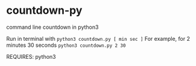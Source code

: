 # countdown-py
command line countdown in python3

Run in terminal with ```python3 countdown.py [ min sec ]```
For example, for 2 minutes 30 seconds ```python3 countdown.py 2 30```

REQUIRES: python3

